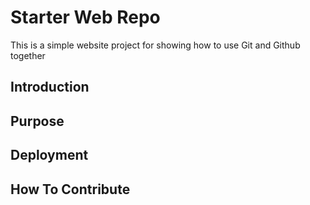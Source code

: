 # Starter Web Repo

This is a simple website project for
showing how to use Git and Github together

## Introduction 

## Purpose

## Deployment

## How To Contribute
